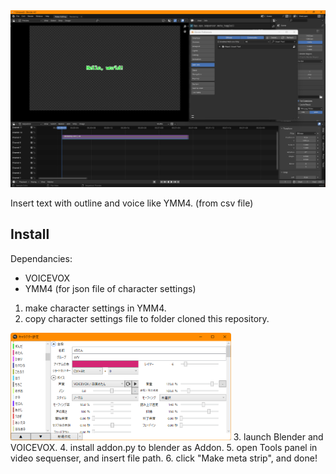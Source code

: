 <img src="images\screenshot.png">

Insert text with outline and voice like YMM4. (from csv file)

## Install
Dependancies:
 - VOICEVOX
 - YMM4 (for json file of character settings)

1. make character settings in YMM4. 
2. copy character settings file to folder cloned this repository. 
<img src="images\YMM4.png" width="70%">
3. launch Blender and VOICEVOX.
4. install addon.py to blender as Addon.
5. open Tools panel in video sequenser, and insert file path.
6. click "Make meta strip", and done!
